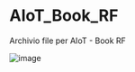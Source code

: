 # AIoT_Book_RF
Archivio file per AIoT - Book RF

![image](https://github.com/bemakerorg/AIoT_Book_RF/assets/99560690/5fce8f3c-fef9-4032-a60f-15ec1aac97bf)
